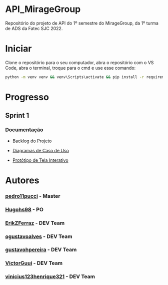 # API_MirageGroup
Repositório do projeto de API do 1º semestre do MirageGroup, da 1º turma de ADS da Fatec SJC 2022.

# Iniciar
Clone o repositório para o seu computador, abra o repositório com o VS Code, abra o terminal, troque para o cmd e use esse comando:
```bash
python -m venv venv && venv\Scripts\activate && pip install -r requirements.txt && python main.py
```

# Progresso <br />

## Sprint 1 <br />

### Documentação <br />

- [Backlog do Projeto]()

- [Diagramas de Caso de Uso]()

- [Protótipo de Tela Interativo]() <br />

# Autores

### [pedro11pucci](https://github.com/pedro11pucci) - Master <br />

### [Hugohs98](https://github.com/Hugohs98) - PO <br />

### [ErikZFerraz](https://github.com/ErikZFerraz) - DEV Team <br />

### [ogustavoalves](https://github.com/ogustavoalves) - DEV Team <br />

### [gustavohpereira](https://github.com/gustavohpereira) - DEV Team <br />

### [VictorGuui](https://github.com/VictorGuui) - DEV Team <br />

### [vinicius123henrique321](https://github.com/vinicius123henrique321) - DEV Team <br />
